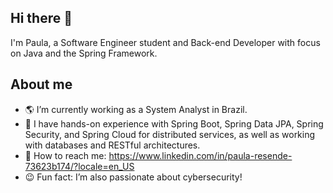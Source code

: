 ## Hi there 👋

<!--
**paularesend/paularesend** is a ✨ _special_ ✨ repository because its `README.md` (this file) appears on your GitHub profile.

Here are some ideas to get you started:

- 🔭 I’m currently working on ...
- 🌱 I’m currently learning ...
- 👯 I’m looking to collaborate on ...
- 🤔 I’m looking for help with ...
- 💬 Ask me about ...
- 📫 How to reach me: ...
- 😄 Pronouns: ...
- ⚡ Fun fact: ...
-->

I'm Paula, a Software Engineer student and Back-end Developer with focus on Java and the Spring Framework.

## About me
- 🌎 I’m currently working as a System Analyst in Brazil.
- 📌 I have hands-on experience with Spring Boot, Spring Data JPA, Spring Security, and Spring Cloud for distributed services, as well as working with databases and RESTful architectures.
- 💌 How to reach me: https://www.linkedin.com/in/paula-resende-73623b174/?locale=en_US
- 😉 Fun fact: I’m also passionate about cybersecurity!
